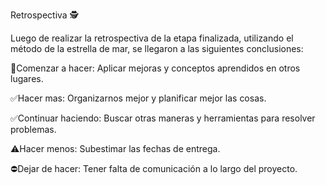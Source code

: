 Retrospectiva 🕵️

Luego de realizar la retrospectiva de la etapa finalizada, utilizando el método de la estrella de mar, se llegaron a las siguientes conclusiones:

🔘Comenzar a hacer: Aplicar mejoras y conceptos aprendidos en otros lugares. 


✅Hacer mas: Organizarnos mejor y planificar mejor las cosas.


✅Continuar haciendo: Buscar otras maneras y herramientas para resolver problemas.


⚠️Hacer menos: Subestimar las fechas de entrega.


⛔Dejar de hacer: Tener falta de comunicación a lo largo del proyecto.
